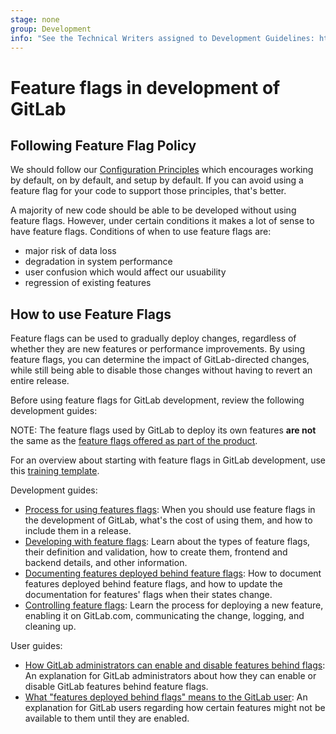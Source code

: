 ```yaml
---
stage: none
group: Development
info: "See the Technical Writers assigned to Development Guidelines: https://about.gitlab.com/handbook/engineering/ux/technical-writing/#assignments-to-development-guidelines"
---
```


# Feature flags in development of GitLab

## Following Feature Flag Policy

We should follow our [Configuration Principles](https://about.gitlab.com/handbook/product/product-principles/#configuration-principles)
which encourages working by default, on by default, and setup by default.  If you can avoid using a feature flag for your code
to support those principles, that's better.  

A majority of new code should be able to be developed without using feature flags.  However, under certain conditions it makes a lot of 
sense to have feature flags.  Conditions of when to use feature flags are:

- major risk of data loss
- degradation in system performance
- user confusion which would affect our usuability
- regression of existing features

## How to use Feature Flags

Feature flags can be used to gradually deploy changes, regardless of whether
they are new features or performance improvements. By using feature flags,
you can determine the impact of GitLab-directed changes, while still being able
to disable those changes without having to revert an entire release.

Before using feature flags for GitLab development, review the following development guides:

NOTE:
The feature flags used by GitLab to deploy its own features **are not** the same
as the [feature flags offered as part of the product](../../operations/feature_flags.md).

For an overview about starting with feature flags in GitLab development,
use this [training template](https://gitlab.com/gitlab-com/www-gitlab-com/-/blob/master/.gitlab/issue_templates/feature-flag-training.md).

Development guides:

- [Process for using features flags](process.md): When you should use
  feature flags in the development of GitLab, what's the cost of using them,
  and how to include them in a release.
- [Developing with feature flags](development.md): Learn about the types of
  feature flags, their definition and validation, how to create them, frontend and
  backend details, and other information.
- [Documenting features deployed behind feature flags](../documentation/feature_flags.md):
  How to document features deployed behind feature flags, and how to update the
  documentation for features' flags when their states change.
- [Controlling feature flags](controls.md): Learn the process for deploying
  a new feature, enabling it on GitLab.com, communicating the change,
  logging, and cleaning up.

User guides:

- [How GitLab administrators can enable and disable features behind flags](../../administration/feature_flags.md):
  An explanation for GitLab administrators about how they can
  enable or disable GitLab features behind feature flags.
- [What "features deployed behind flags" means to the GitLab user](../../user/feature_flags.md):
  An explanation for GitLab users regarding how certain features
  might not be available to them until they are enabled.
